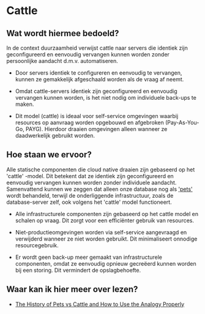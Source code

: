 # Cattle

## Wat wordt hiermee bedoeld?
In de context duurzaamheid verwijst cattle naar servers die identiek zijn geconfigureerd en eenvoudig vervangen kunnen worden zonder persoonlijke aandacht d.m.v. automatiseren.

- Door servers identiek te configureren en eenvoudig te vervangen, kunnen ze gemakkelijk afgeschaald worden als de vraag af neemt.

- Omdat cattle-servers identiek zijn geconfigureerd en eenvoudig vervangen kunnen worden, is het niet nodig om individuele back-ups te maken.

- Dit model (cattle) is ideaal voor self-service omgevingen waarbij resources op aanvraag worden opgebouwd en afgebroken (Pay-As-You-Go, PAYG). Hierdoor draaien omgevingen alleen wanneer ze daadwerkelijk gebruikt worden.

## Hoe staan we ervoor?

Alle statische componenten die cloud native draaien zijn gebaseerd op het 'cattle' -model. Dit betekent dat ze identiek zijn geconfigureerd en eenvoudig vervangen kunnen worden zonder individuele aandacht. Samenvattend kunnen we zeggen dat alleen onze database nog als ['pets'](wiki.html?page=pets) wordt behandeld, terwijl de onderliggende infrastructuur, zoals de database-server zelf, ook volgens het 'cattle' model functioneert.

- Alle infrastructurele componenten zijn gebaseerd op het cattle model en schalen op vraag. Dit zorgt voor een efficiënter gebruik van resources.

- Niet-productieomgevingen worden via self-service aangevraagd en verwijderd wanneer ze niet worden gebruikt. Dit minimaliseert onnodige resourcegebruik.

- Er wordt geen back-up meer gemaakt van infrastructurele componenten, omdat ze eenvoudig opnieuw gecreëerd kunnen worden bij een storing. Dit vermindert de opslagbehoefte.

## Waar kan ik hier meer over lezen?
- <a href="https://cloudscaling.com/blog/cloud-computing/the-history-of-pets-vs-cattle/" target="_blank">The History of Pets vs Cattle and How to Use the Analogy Properly</a>